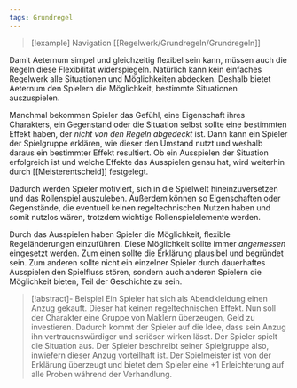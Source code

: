 ```yaml
---
tags: Grundregel
---
```

> [!example] Navigation 
>  [[Regelwerk/Grundregeln/Grundregeln]]

Damit Aeternum simpel und gleichzeitig flexibel sein kann, müssen auch die Regeln diese Flexibilität widerspiegeln. Natürlich kann kein einfaches Regelwerk alle Situationen und Möglichkeiten abdecken. Deshalb bietet Aeternum den Spielern die Möglichkeit, bestimmte Situationen auszuspielen. 

Manchmal bekommen Spieler das Gefühl, eine Eigenschaft ihres Charakters, ein Gegenstand oder die Situation selbst sollte eine bestimmten Effekt haben, der *nicht von den Regeln abgedeckt* ist. Dann kann ein Spieler der Spielgruppe erklären, wie dieser den Umstand nutzt und weshalb daraus ein bestimmter Effekt resultiert. Ob ein Ausspielen der Situation erfolgreich ist und welche Effekte das Ausspielen genau hat, wird weiterhin durch [[Meisterentscheid]] festgelegt.

Dadurch werden Spieler motiviert, sich in die Spielwelt hineinzuversetzen und das Rollenspiel auszuleben. Außerdem können so Eigenschaften oder Gegenstände, die eventuell keinen regeltechnischen Nutzen haben und somit nutzlos wären, trotzdem wichtige Rollenspielelemente werden.

Durch das Ausspielen haben Spieler die Möglichkeit, flexible Regeländerungen einzuführen. Diese Möglichkeit sollte immer *angemessen* eingesetzt werden. Zum einen sollte die Erklärung plausibel und begründet sein. Zum anderen sollte nicht ein einzelner Spieler durch dauerhaftes Ausspielen den Spielfluss stören, sondern auch anderen Spielern die Möglichkeit bieten, Teil der Geschichte zu sein. 

> [!abstract]- Beispiel
> Ein Spieler hat sich als Abendkleidung einen Anzug gekauft. Dieser hat keinen regeltechnischen Effekt. Nun soll der Charakter eine Gruppe von Maklern überzeugen, Geld zu investieren. Dadurch kommt der Spieler auf die Idee, dass sein Anzug ihn vertrauenswürdiger und seriöser wirken lässt. Der Spieler spielt die Situation aus. Der Spieler beschreibt seiner Spielgruppe also, inwiefern dieser Anzug vorteilhaft ist. Der Spielmeister ist von der Erklärung überzeugt und bietet dem Spieler eine +1 Erleichterung auf alle Proben während der Verhandlung. 
